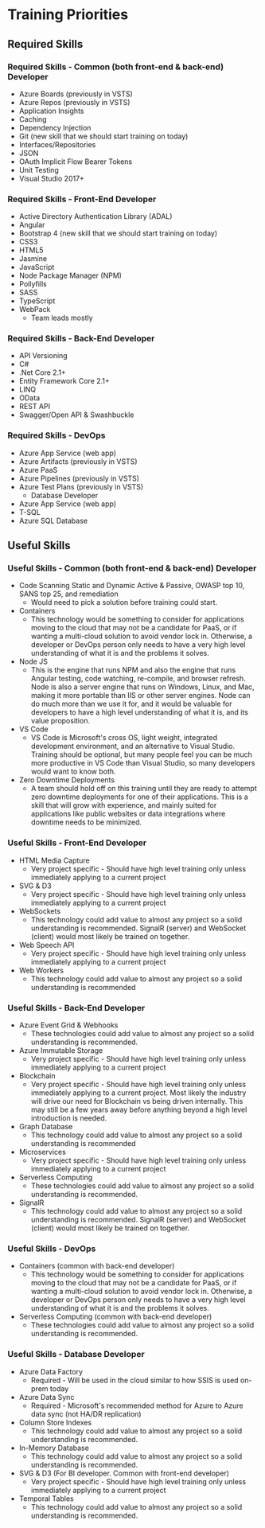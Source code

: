 # Training Priorities

## Required Skills

### Required Skills - Common (both front-end & back-end) Developer

* Azure Boards (previously in VSTS)
* Azure Repos (previously in VSTS)
* Application Insights
* Caching
* Dependency Injection
* Git (new skill that we should start training on today)
* Interfaces/Repositories
* JSON
* OAuth Implicit Flow Bearer Tokens
* Unit Testing
* Visual Studio 2017+

### Required Skills - Front-End Developer

* Active Directory Authentication Library (ADAL)
* Angular
* Bootstrap 4 (new skill that we should start training on today)
* CSS3
* HTML5
* Jasmine
* JavaScript
* Node Package Manager (NPM)
* Pollyfills
* SASS
* TypeScript
* WebPack
  * Team leads mostly

### Required Skills - Back-End Developer

* API Versioning
* C#
* .Net Core 2.1+
* Entity Framework Core 2.1+
* LINQ
* OData
* REST API
* Swagger/Open API & Swashbuckle

### Required Skills - DevOps

* Azure App Service (web app)
* Azure Artifacts (previously in VSTS)
* Azure PaaS
* Azure Pipelines (previously in VSTS)
* Azure Test Plans (previously in VSTS)
  * Database Developer
* Azure App Service (web app)
* T-SQL
* Azure SQL Database

## Useful Skills

### Useful Skills - Common (both front-end & back-end) Developer

* Code Scanning Static and Dynamic Active & Passive, OWASP top 10, SANS top 25, and remediation
  * Would need to pick a solution before training could start. 
* Containers
  * This technology would be something to consider for applications moving to the cloud that may not be a candidate for PaaS, or if wanting a multi-cloud solution to avoid vendor lock in.  Otherwise, a developer or DevOps person  only needs to have a very high level understanding of what it is and the problems it solves.
* Node JS
  * This is the engine that runs NPM and also the engine that runs Angular testing, code watching, re-compile, and browser refresh.  Node is also a server engine that runs on Windows, Linux, and Mac, making it more portable than IIS or other server engines.  Node can do much more than we use it for, and it would be valuable for developers to have a high level understanding of what it is, and its value proposition.  
* VS Code
  * VS Code is Microsoft's cross OS, light weight, integrated development environment, and an alternative to Visual Studio.  Training should be optional, but many people feel you can be much more productive in VS Code than Visual Studio, so many developers would want to know both.
* Zero Downtime Deployments
  * A team should hold off on this training until they are ready to attempt zero downtime deployments for one of their applications.  This is a skill that will grow with experience, and mainly suited for applications like public websites or data integrations where downtime needs to be minimized.

### Useful Skills - Front-End Developer

* HTML Media Capture
  * Very project specific - Should have high level training only unless immediately applying to a current project
* SVG & D3
  * Very project specific - Should have high level training only unless immediately applying to a current project
* WebSockets
  * This technology could add value to almost any project so a solid understanding is recommended.  SignalR (server) and WebSocket (client) would most likely be trained on together.
* Web Speech API
  * Very project specific - Should have high level training only unless immediately applying to a current project
* Web Workers
  * This technology could add value to almost any project so a solid understanding is recommended

### Useful Skills - Back-End Developer

* Azure Event Grid & Webhooks
  * These technologies could add value to almost any project so a solid understanding is recommended.
* Azure Immutable Storage
  * Very project specific - Should have high level training only unless immediately applying to a current project
* Blockchain
  * Very project specific - Should have high level training only unless immediately applying to a current project.  Most likely the industry will drive our need for Blockchain vs being driven internally.  This may still be a few years away before anything beyond a high level introduction is needed. 
* Graph Database
  * This technology could add value to almost any project so a solid understanding is recommended
* Microservices
  * Very project specific - Should have high level training only unless immediately applying to a current project
* Serverless Computing
  * These technologies could add value to almost any project so a solid understanding is recommended.
* SignalR
  * This technology could add value to almost any project so a solid understanding is recommended.  SignalR (server) and WebSocket (client) would most likely be trained on together.

### Useful Skills - DevOps

* Containers (common with back-end developer)
  * This technology would be something to consider for applications moving to the cloud that may not be a candidate for PaaS, or if wanting a multi-cloud solution to avoid vendor lock in.  Otherwise, a developer or DevOps person  only needs to have a very high level understanding of what it is and the problems it solves.
* Serverless Computing (common with back-end developer)
  * These technologies could add value to almost any project so a solid understanding is recommended.

### Useful Skills - Database Developer

* Azure Data Factory
  * Required - Will be used in the cloud similar to how SSIS is used on-prem today
* Azure Data Sync
  * Required - Microsoft's recommended method for Azure to Azure data sync (not HA/DR replication)
* Column Store Indexes
  * This technology could add value to almost any project so a solid understanding is recommended.
* In-Memory Database
  * This technology could add value to almost any project so a solid understanding is recommended.
* SVG & D3 (For BI developer.  Common with front-end developer)
  * Very project specific - Should have high level training only unless immediately applying to a current project
* Temporal Tables
  * This technology could add value to almost any project so a solid understanding is recommended.
